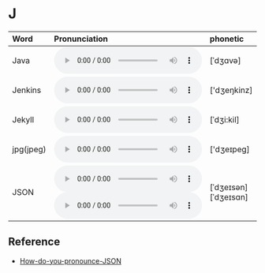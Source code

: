 
# J

| Word  | Pronunciation | phonetic |
| :-- | :-- | :-- |
| Java | <audio src="/public/audio/Java.mp3" controls="controls" controlslist="nodownload"></audio> | [ˈdʒɑvə] |
| Jenkins | <audio src="/public/audio/Jenkins.mp3" controls="controls" controlslist="nodownload"></audio> | ['dʒeŋkinz] |
| Jekyll | <audio src="/public/audio/Jekyll.mp3" controls="controls" controlslist="nodownload"></audio> | [ˈdʒi:kil] |
| jpg(jpeg) | <audio src="/public/audio/jpg(jpeg).mp3" controls="controls" controlslist="nodownload"></audio> | ['dʒeɪpeɡ] |
| JSON | <audio src="/public/audio/JSON-0.mp3" controls="controls" controlslist="nodownload"></audio><br/><audio src="/audio/JSON-1.mp3" controls="controls" controlslist="nodownload"></audio> | [ˈdʒeɪsən]<br/>[ˈdʒeɪsɑn] |

## Reference

- [How-do-you-pronounce-JSON](https://www.quora.com/How-do-you-pronounce-JSON)
